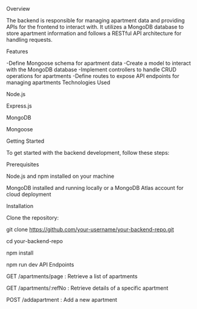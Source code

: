 Overview
 
  The backend is responsible for managing apartment data and providing APIs for the frontend to interact with. It utilizes a MongoDB database to store apartment information and follows a RESTful API architecture for handling requests.

Features

  -Define Mongoose schema for apartment data
  -Create a model to interact with the MongoDB database
  -Implement controllers to handle CRUD operations for apartments
  -Define routes to expose API endpoints for managing apartments
Technologies Used

  Node.js
  
  Express.js
  
  MongoDB
  
  Mongoose
  
Getting Started


To get started with the backend development, follow these steps:

Prerequisites


  Node.js and npm installed on your machine
  
  MongoDB installed and running locally or a MongoDB Atlas account for cloud deployment
  
Installation

  Clone the repository:
  
  git clone https://github.com/your-username/your-backend-repo.git
  
  cd your-backend-repo
  
  npm install
  
  npm run dev
API Endpoints

GET /apartments/page : Retrieve a list of apartments

GET /apartments/:refNo : Retrieve details of a specific apartment

POST /addapartment : Add a new apartment

